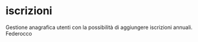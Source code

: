 iscrizioni
==========
Gestione anagrafica utenti con la possibilità di aggiungere iscrizioni annuali.
Federocco
